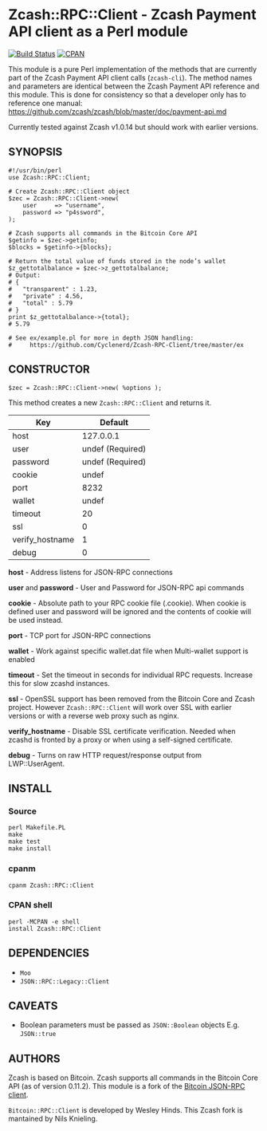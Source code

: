 # Zcash::RPC::Client -  Zcash Payment API client as a Perl module

[![Build Status](https://travis-ci.org/Cyclenerd/Zcash-RPC-Client.svg?branch=master)](https://travis-ci.org/Cyclenerd/Zcash-RPC-Client)
[![CPAN](https://img.shields.io/cpan/v/Zcash-RPC-Client.svg)](http://search.cpan.org/perldoc?Zcash%3A%3ARPC%3A%3AClient)

This module is a pure Perl implementation of the methods that are currently part of the Zcash Payment API client calls (`zcash-cli`).
The method names and parameters are identical between the Zcash Payment API reference and this module.
This is done for consistency so that a developer only has to reference one manual:
https://github.com/zcash/zcash/blob/master/doc/payment-api.md

Currently tested against Zcash v1.0.14 but should work with earlier versions.

## SYNOPSIS

```
#!/usr/bin/perl
use Zcash::RPC::Client;

# Create Zcash::RPC::Client object
$zec = Zcash::RPC::Client->new(
	user     => "username",
	password => "p4ssword",
);

# Zcash supports all commands in the Bitcoin Core API
$getinfo = $zec->getinfo;
$blocks = $getinfo->{blocks};

# Return the total value of funds stored in the node’s wallet
$z_gettotalbalance = $zec->z_gettotalbalance;
# Output:
# {
#   "transparent" : 1.23,
#   "private" : 4.56,
#   "total" : 5.79
# }
print $z_gettotalbalance->{total};
# 5.79

# See ex/example.pl for more in depth JSON handling:
#     https://github.com/Cyclenerd/Zcash-RPC-Client/tree/master/ex
```

## CONSTRUCTOR

```
$zec = Zcash::RPC::Client->new( %options );
```

This method creates a new `Zcash::RPC::Client` and returns it.

| Key             | Default          |
|-----------------|------------------|
| host            | 127.0.0.1        |
| user            | undef (Required) |
| password        | undef (Required) |
| cookie          | undef            |
| port            | 8232             |
| wallet          | undef            |
| timeout         | 20               |
| ssl             | 0                |
| verify_hostname | 1                |
| debug           | 0                |

**host** - Address listens for JSON-RPC connections

**user** and **password** - User and Password for JSON-RPC api commands

**cookie** - Absolute path to your RPC cookie file (.cookie). When cookie is defined user and password will be ignored and the contents of cookie will be used instead.

**port** - TCP port for JSON-RPC connections

**wallet** - Work against specific wallet.dat file when Multi-wallet support is
enabled

**timeout** - Set the timeout in seconds for individual RPC requests. Increase this for slow zcashd instances.

**ssl** - OpenSSL support has been removed from the Bitcoin Core and Zcash project. 
However `Zcash::RPC::Client` will work over SSL with earlier versions or with a reverse web proxy such as nginx.

**verify_hostname** - Disable SSL certificate verification. Needed when zcashd is fronted by a proxy or when using a self-signed certificate.

**debug** - Turns on raw HTTP request/response output from LWP::UserAgent.

## INSTALL

### Source

```
perl Makefile.PL
make
make test
make install
```

### cpanm

```
cpanm Zcash::RPC::Client
```

### CPAN shell

```
perl -MCPAN -e shell
install Zcash::RPC::Client
```

## DEPENDENCIES

* `Moo`
* `JSON::RPC::Legacy::Client`

## CAVEATS

* Boolean parameters must be passed as `JSON::Boolean` objects E.g. `JSON::true`

## AUTHORS

Zcash is based on Bitcoin. Zcash supports all commands in the Bitcoin Core API (as of version 0.11.2). This module is a fork of the [Bitcoin JSON-RPC client](https://github.com/whindsx/Bitcoin-RPC-Client).

`Bitcoin::RPC::Client` is developed by Wesley Hinds. This Zcash fork is mantained by Nils Knieling.